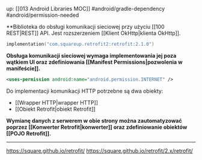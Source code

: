 up: [[013 Android Libraries MOC]]
#android/gradle-dependency 
#android/permission-needed

**Biblioteka do obsługi komunikacji sieciowej przy użyciu [[100 REST|REST]] API. Jest rozszerzeniem [[Klient OkHttp|klienta OkHttp]].

```kotlin
implementation("com.squareup.retrofit2:retrofit:2.1.0")
```

**Obsługa komunikacji sieciowej wymaga implementowania jej poza wątkiem UI oraz zdefiniowania [[Manifest Permissions|pozwolenia w manifeście]].**

```xml
<uses-permission android:name="android.permission.INTERNET" />
```

Do implementacji komunikacji HTTP potrzebne są dwa obiekty:
- [[Wrapper HTTP|wrapper HTTP]]
- [[Obiekt Retrofit|obiekt Retrofit]]

**Wymianę danych z serwerem w obie strony można zautomatyzować poprzez [[Konwerter Retrofit|konwerter]] oraz zdefiniowanie obiektów [[POJO Retrofit]].**

---
https://square.github.io/retrofit/
https://square.github.io/retrofit/2.x/retrofit/